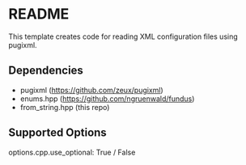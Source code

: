 # README

This template creates code for reading XML configuration files using pugixml.

## Dependencies

* pugixml (https://github.com/zeux/pugixml)
* enums.hpp (https://github.com/ngruenwald/fundus)
* from_string.hpp (this repo)

## Supported Options

options.cpp.use_optional: True / False
